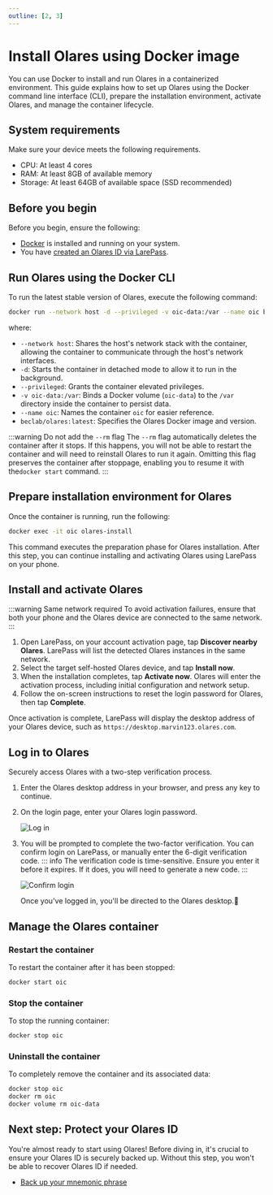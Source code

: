 ```yaml
---
outline: [2, 3]
---
```

# Install Olares using Docker image

You can use Docker to install and run Olares in a containerized environment. This guide explains how to set up Olares using the Docker command line interface (CLI), prepare the installation environment, activate Olares, and manage the container lifecycle.

## System requirements
Make sure your device meets the following requirements.

- CPU: At least 4 cores
- RAM: At least 8GB of available memory
- Storage: At least 64GB of available space (SSD recommended)

## Before you begin
Before you begin, ensure the following:

- [Docker](https://www.docker.com/) is installed and running on your system.
- You have [created an Olares ID via LarePass](create-olares-id.md).

## Run Olares using the Docker CLI

To run the latest stable version of Olares, execute the following command:
```bash
docker run --network host -d --privileged -v oic-data:/var --name oic beclab/olares:latest
```
where:
- `--network host`: Shares the host's network stack with the container, allowing the container to communicate through the host's network interfaces.
- `-d`: Starts the container in detached mode to allow it to run in the background.
- `--privileged`: Grants the container elevated privileges.
- `-v oic-data:/var`: Binds a Docker volume (`oic-data`) to the `/var` directory inside the container to persist data.
- `--name oic`: Names the container `oic` for easier reference.
- `beclab/olares:latest`: Specifies the Olares Docker image and version.

:::warning Do not add the `--rm` flag
The `--rm` flag automatically deletes the container after it stops. If this happens, you will not be able to restart the container and will need to reinstall Olares to run it again. Omitting this flag preserves the container after stoppage, enabling you to resume it with the`docker start` command.
:::

## Prepare installation environment for Olares
Once the container is running, run the following:
```bash
docker exec -it oic olares-install
```
This command executes the preparation phase for Olares installation. After this step, you can continue installing and activating Olares using LarePass on your phone.
## Install and activate Olares

:::warning Same network required
To avoid activation failures, ensure that both your phone and the Olares device are connected to the same network.
:::

1. Open LarePass, on your account activation page, tap **Discover nearby Olares**.  LarePass will list the detected Olares instances in the same network.
2. Select the target self-hosted Olares device, and tap **Install now**.
3. When the installation completes, tap **Activate now**. Olares will enter the activation process, including initial configuration and network setup.
4. Follow the on-screen instructions to reset the login password for Olares, then tap **Complete**.

Once activation is complete, LarePass will display the desktop address of your Olares device, such as `https://desktop.marvin123.olares.com`.

## Log in to Olares

Securely access Olares with a two-step verification process.

1. Enter the Olares desktop address in your browser, and press any key to continue.
2. On the login page, enter your Olares login password.

   ![Log in](/images/manual/get-started/log-in.png)
3. You will be prompted to complete the two-factor verification. You can confirm login on LarePass, or manually enter the 6-digit verification code.
   ::: info
   The verification code is time-sensitive. Ensure you enter it before it expires. If it does, you will need to generate a new code.
   :::

   ![Confirm login](/images/manual/get-started/confirm-login.png)

   Once you've logged in, you'll be directed to the Olares desktop.🎉

## Manage the Olares container
### Restart the container
To restart the container after it has been stopped:
```bash
docker start oic
```

### Stop the container
To stop the running container:
```bash
docker stop oic
```

### Uninstall the container
To completely remove the container and its associated data:
```bash
docker stop oic
docker rm oic
docker volume rm oic-data
```

## Next step: Protect your Olares ID

You're almost ready to start using Olares! Before diving in, it's crucial to ensure your Olares ID is securely backed up. Without this step, you won't be able to recover Olares ID if needed.

- [Back up your mnemonic phrase](back-up-mnemonics.md)
